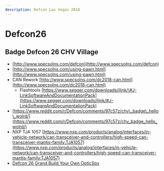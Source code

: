 ```yaml
---
description: Defcon Las Vegas 2018
---
```


# Defcon26

## Badge Defcon 26 CHV Village

* [http://www.specsolns.com/defcon](http://www.specsolns.com/defcon)
* [http://www.specsolns.com/using-pawn.html](http://www.specsolns.com/using-pawn.html)
* CAN Rework [http://www.specsolns.com/dc2018-can.html](http://www.specsolns.com/dc2018-can.html)
  * Flashtools [https://www.segger.com/downloads/jlink/\#J-LinkSoftwareAndDocumentationPack](https://www.segger.com/downloads/jlink/#J-LinkSoftwareAndDocumentationPack)
* [https://www.reddit.com/r/Defcon/comments/97c57z/chv\_badge\_hello\_wolrd/](https://www.reddit.com/r/Defcon/comments/97c57z/chv_badge_hello_wolrd/)
* NXP TJA 1057 [https://www.nxp.com/products/analog/interfaces/in-vehicle-network/can-transceiver-and-controllers/high-speed-can-transceiver-mantis-family:TJA1057](https://www.nxp.com/products/analog/interfaces/in-vehicle-network/can-transceiver-and-controllers/high-speed-can-transceiver-mantis-family:TJA1057)
* [Defcon 26 Grand Build Your Own OpticSpy](Defcon_26_Grand_Build_Your_Own_OpticSpy)



